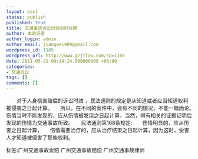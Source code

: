 ```yaml
---
layout: post
status: publish
published: true
title: 交通事故诉讼时效的时效期
author: 本站记者
author_login: admin
author_email: jiangwei909@gmail.com
wordpress_id: 1185
wordpress_url: http://www.gzjtlaw.com/?p=1185
date: 2011-05-29 09:14:24.000000000 +08:00
categories:
- 交通诉讼
tags: []
comments: []
---
```

　　对于人身损害赔偿的诉讼时效 ，民法通则的规定是从知道或者应当知道权利被侵害之日起计算。　　所以，在不同的案件中，会有不同的情况，不能一概而论。　　伤情当时不能发现的，应从伤情被发现之日起计算，当然，得有相关的证据证明后发现的伤情为交通事故所致。　　民法通则第168条规定:　　伤情明显的，应从伤害之日起计算，　　伤情需要治疗的，应从治疗结束之日起计算，因为这时，受害人才知道被侵害了那些权利。标签:广州交通事故索赔 广州交通事故赔偿 广州交通事故律师
